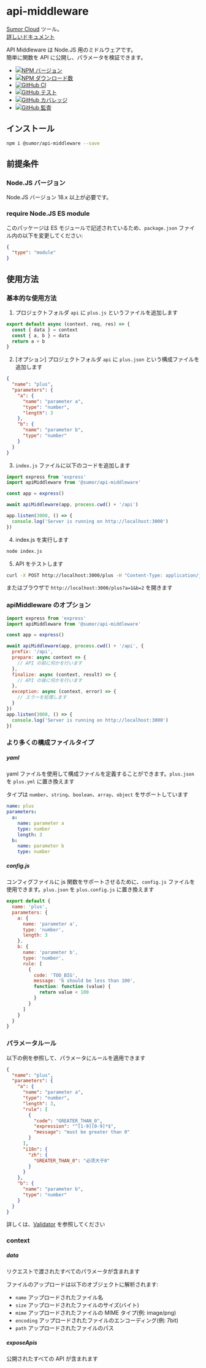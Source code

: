 # api-middleware

[Sumor Cloud](https://sumor.cloud) ツール。  
[詳しいドキュメント](https://sumor.cloud/api-middleware)

API Middleware は Node.JS 用のミドルウェアです。  
簡単に関数を API に公開し、パラメータを検証できます。

- [![NPM バージョン](https://img.shields.io/npm/v/@sumor/api-middleware?logo=npm&label=NPM)](https://www.npmjs.com/package/@sumor/api-middleware)
- [![NPM ダウンロード数](https://img.shields.io/npm/dw/@sumor/api-middleware?logo=npm&label=Downloads)](https://www.npmjs.com/package/@sumor/api-middleware)
- [![GitHub CI](https://img.shields.io/github/actions/workflow/status/sumor-cloud/api-middleware/ci.yml?logo=github&label=CI)](https://github.com/sumor-cloud/api-middleware/actions/workflows/ci.yml)
- [![GitHub テスト](https://img.shields.io/github/actions/workflow/status/sumor-cloud/api-middleware/ut.yml?logo=github&label=Test)](https://github.com/sumor-cloud/api-middleware/actions/workflows/ut.yml)
- [![GitHub カバレッジ](https://img.shields.io/github/actions/workflow/status/sumor-cloud/api-middleware/coverage.yml?logo=github&label=Coverage)](https://github.com/sumor-cloud/api-middleware/actions/workflows/coverage.yml)
- [![GitHub 監査](https://img.shields.io/github/actions/workflow/status/sumor-cloud/api-middleware/audit.yml?logo=github&label=Audit)](https://github.com/sumor-cloud/api-middleware/actions/workflows/audit.yml)

## インストール

```bash
npm i @sumor/api-middleware --save
```

## 前提条件

### Node.JS バージョン

Node.JS バージョン 18.x 以上が必要です。

### require Node.JS ES module

このパッケージは ES モジュールで記述されているため、`package.json` ファイル内の以下を変更してください:

```json
{
  "type": "module"
}
```

## 使用方法

### 基本的な使用方法

1. プロジェクトフォルダ `api` に `plus.js` というファイルを追加します

```js
export default async (context, req, res) => {
  const { data } = context
  const { a, b } = data
  return a + b
}
```

2. [オプション] プロジェクトフォルダ `api` に `plus.json` という構成ファイルを追加します

```json
{
  "name": "plus",
  "parameters": {
    "a": {
      "name": "parameter a",
      "type": "number",
      "length": 3
    },
    "b": {
      "name": "parameter b",
      "type": "number"
    }
  }
}
```

3. `index.js` ファイルに以下のコードを追加します

```javascript
import express from 'express'
import apiMiddleware from '@sumor/api-middleware'

const app = express()

await apiMiddleware(app, process.cwd() + '/api')

app.listen(3000, () => {
  console.log('Server is running on http://localhost:3000')
})
```

4. index.js を実行します

```bash
node index.js
```

5. API をテストします

```bash
curl -X POST http://localhost:3000/plus -H "Content-Type: application/json" -d '{"a": 1, "b": 2}'
```

またはブラウザで `http://localhost:3000/plus?a=1&b=2` を開きます

### apiMiddleware のオプション

```javascript
import express from 'express'
import apiMiddleware from '@sumor/api-middleware'

const app = express()

await apiMiddleware(app, process.cwd() + '/api', {
  prefix: '/api',
  prepare: async context => {
    // API の前に何かを行います
  },
  finalize: async (context, result) => {
    // API の後に何かを行います
  },
  exception: async (context, error) => {
    // エラーを処理します
  }
})
app.listen(3000, () => {
  console.log('Server is running on http://localhost:3000')
})
```

### より多くの構成ファイルタイプ

##### yaml

yaml ファイルを使用して構成ファイルを定義することができます。`plus.json` を `plus.yml` に置き換えます

タイプは `number`、`string`、`boolean`、`array`、`object` をサポートしています

```yaml
name: plus
parameters:
  a:
    name: parameter a
    type: number
    length: 3
  b:
    name: parameter b
    type: number
```

##### config.js

コンフィグファイルに js 関数をサポートさせるために、`config.js` ファイルを使用できます。`plus.json` を `plus.config.js` に置き換えます

```javascript
export default {
  name: 'plus',
  parameters: {
    a: {
      name: 'parameter a',
      type: 'number',
      length: 3
    },
    b: {
      name: 'parameter b',
      type: 'number',
      rule: [
        {
          code: 'TOO_BIG',
          message: 'b should be less than 100',
          function: function (value) {
            return value < 100
          }
        }
      ]
    }
  }
}
```

### パラメータルール

以下の例を参照して、パラメータにルールを適用できます

```json
{
  "name": "plus",
  "parameters": {
    "a": {
      "name": "parameter a",
      "type": "number",
      "length": 3,
      "rule": [
        {
          "code": "GREATER_THAN_0",
          "expression": "^[1-9][0-9]*$",
          "message": "must be greater than 0"
        }
      ],
      "i18n": {
        "zh": {
          "GREATER_THAN_0": "必须大于0"
        }
      }
    },
    "b": {
      "name": "parameter b",
      "type": "number"
    }
  }
}
```

詳しくは、[Validator](https://sumor.cloud/validator/) を参照してください

### context

##### data

リクエストで渡されたすべてのパラメータが含まれます

ファイルのアップロードは以下のオブジェクトに解析されます:

- `name` アップロードされたファイル名
- `size` アップロードされたファイルのサイズ(バイト)
- `mime` アップロードされたファイルの MIME タイプ(例: image/png)
- `encoding` アップロードされたファイルのエンコーディング(例: 7bit)
- `path` アップロードされたファイルのパス

##### exposeApis

公開されたすべての API が含まれます
